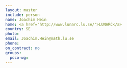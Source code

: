```yaml
---
layout: master
include: person
name: Joachim Hein
home: <a href="http://www.lunarc.lu.se/">LUNARC</a>
country: SE
photo:
email: Joachim.Hein@math.lu.se
phone:
on_contract: no
groups:
  poco-wg:
---
```


